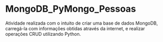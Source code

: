 # MongoDB_PyMongo_Pessoas
Atividade realizada com o intuito de criar uma base de dados MongoDB, carregá-la com informações obtidas através da internet, e realizar operações CRUD utilizando Python.
